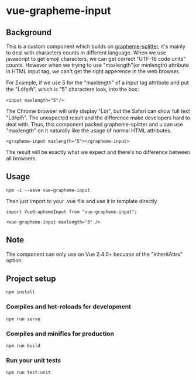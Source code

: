 # vue-grapheme-input

## Background

This is a custom component which builds on [grapheme-splitter](https://github.com/orling/grapheme-splitter), it's mainly to deal with characters counts in different language. When we use javascript to get emoji characters, we can get correct "UTF-16 code units" counts. However when we trying to use "maxlength"(or minlength) attribute in HTML input tag, we can't get the right apperence in the web browser.

For Example, if we use 5 for the "maxlength" of a input tag attribute and put the "Ĺo͂řȩm̅", which is "5" characters look, into the box:

```
<input maxlength="5"/> 
```

The Chrome browser will only display "Ĺo͂r", but the Safari can show full text "Ĺo͂řȩm̅". The unexpected result and the difference make developers hard to deal with.
Thus, this component packed grapheme-splitter and u can use "maxlength" on it naturally like the usage of normal HTML attributes.

```
<grapheme-input maxlength="5"></grapheme-input>
```

The result will be exactly what we expect and there's no difference between all browsers.

## Usage

```
npm -i --save vue-grapheme-input
```

Then just import to your .vue file and use it in template directly

```
import VueGraphemeInput from "vue-grapheme-input";

<vue-grapheme-input maxlength="3" />
```

## Note

The component can only use on Vue 2.4.0+ becuase of the "inheritAttrs" option.

## Project setup
```
npm install
```

### Compiles and hot-reloads for development
```
npm run serve
```

### Compiles and minifies for production
```
npm run build
```

### Run your unit tests
```
npm run test:unit
```
